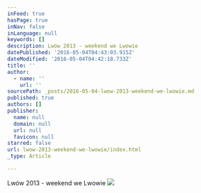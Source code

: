 ```yaml
---
inFeed: true
hasPage: true
inNav: false
inLanguage: null
keywords: []
description: Lwów 2013 - weekend we Lwowie
datePublished: '2016-05-04T04:43:03.915Z'
dateModified: '2016-05-04T04:42:18.733Z'
title: ''
author:
  - name: ''
    url: ''
sourcePath: _posts/2016-05-04-lwow-2013-weekend-we-lwowie.md
published: true
authors: []
publisher:
  name: null
  domain: null
  url: null
  favicon: null
starred: false
url: lwow-2013-weekend-we-lwowie/index.html
_type: Article

---
```

Lwów 2013 - weekend we Lwowie
![](https://s3-us-west-2.amazonaws.com/the-grid-img/p/1b4e0318fe54144b904bf25960875072aaa9b49a.jpg)